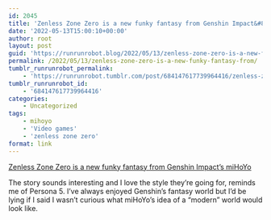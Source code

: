 ```yaml
---
id: 2045
title: 'Zenless Zone Zero is a new funky fantasy from Genshin Impact&#8217;s miHoYo'
date: '2022-05-13T15:00:10+00:00'
author: root
layout: post
guid: 'https://runrunrobot.blog/2022/05/13/zenless-zone-zero-is-a-new-funky-fantasy-from/'
permalink: /2022/05/13/zenless-zone-zero-is-a-new-funky-fantasy-from/
tumblr_runrunrobot_permalink:
    - 'https://runrunrobot.tumblr.com/post/684147617739964416/zenless-zone-zero-is-a-new-funky-fantasy-from'
tumblr_runrunrobot_id:
    - '684147617739964416'
categories:
    - Uncategorized
tags:
    - mihoyo
    - 'Video games'
    - 'zenless zone zero'
format: link
---
```


[Zenless Zone Zero is a new funky fantasy from Genshin Impact’s miHoYo](https://www.destructoid.com/zenless-zone-zero-is-a-new-funky-fantasy-from-genshin-impacts-mihoyo/)

<div class="link_description">The story sounds interesting and I love the style they’re going for, reminds me of Persona 5. I’ve always enjoyed Genshin’s fantasy world but I’d be lying if I said I wasn’t curious what miHoYo’s idea of a “modern” world would look like.

</div>